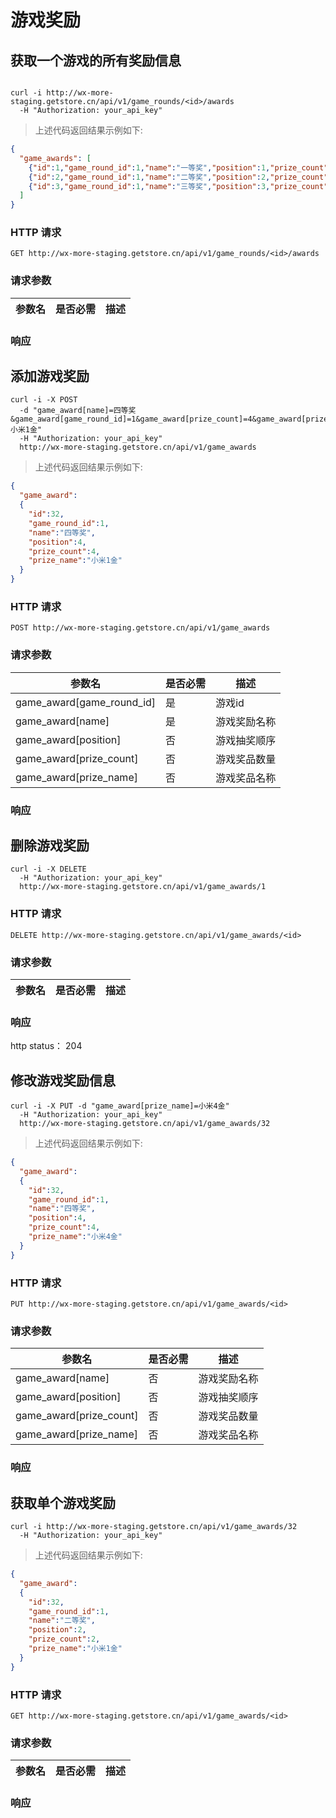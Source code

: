 # 游戏奖励

## 获取一个游戏的所有奖励信息
```shell

curl -i http://wx-more-staging.getstore.cn/api/v1/game_rounds/<id>/awards
  -H "Authorization: your_api_key"

```
> 上述代码返回结果示例如下:

```json
{  
  "game_awards": [
    {"id":1,"game_round_id":1,"name":"一等奖","position":1,"prize_count":1,"prize_name":""},
    {"id":2,"game_round_id":1,"name":"二等奖","position":2,"prize_count":2,"prize_name":""},
    {"id":3,"game_round_id":1,"name":"三等奖","position":3,"prize_count":3,"prize_name":""}
  ]
}
```

### HTTP 请求

`GET http://wx-more-staging.getstore.cn/api/v1/game_rounds/<id>/awards`

### 请求参数

参数名 | 是否必需 | 描述
-----| --------| -------

### 响应



## 添加游戏奖励

```shell
curl -i -X POST
  -d "game_award[name]=四等奖&game_award[game_round_id]=1&game_award[prize_count]=4&game_award[prize_name]=小米1金"
  -H "Authorization: your_api_key"
  http://wx-more-staging.getstore.cn/api/v1/game_awards  

```
> 上述代码返回结果示例如下:

```json
{
  "game_award":
  {
    "id":32,
    "game_round_id":1,
    "name":"四等奖",
    "position":4,
    "prize_count":4,
    "prize_name":"小米1金"
  }
}
```

### HTTP 请求

`POST http://wx-more-staging.getstore.cn/api/v1/game_awards`

### 请求参数

参数名 | 是否必需 | 描述
-----| --------| -------
game_award[game_round_id]   |  是      | 游戏id|
game_award[name]   |  是      | 游戏奖励名称|
game_award[position]   |  否      | 游戏抽奖顺序|
game_award[prize_count]   |  否      | 游戏奖品数量|
game_award[prize_name]   |  否      | 游戏奖品名称|

### 响应


## 删除游戏奖励
```shell
curl -i -X DELETE
  -H "Authorization: your_api_key"
  http://wx-more-staging.getstore.cn/api/v1/game_awards/1

```
### HTTP 请求

`DELETE http://wx-more-staging.getstore.cn/api/v1/game_awards/<id>`

### 请求参数

参数名 | 是否必需 | 描述
-----| --------| -------

### 响应
http status： 204



## 修改游戏奖励信息
```shell
curl -i -X PUT -d "game_award[prize_name]=小米4金"
  -H "Authorization: your_api_key"
  http://wx-more-staging.getstore.cn/api/v1/game_awards/32

```
> 上述代码返回结果示例如下:


```json
{
  "game_award":
  {
    "id":32,
    "game_round_id":1,
    "name":"四等奖",
    "position":4,
    "prize_count":4,
    "prize_name":"小米4金"
  }
}
```
### HTTP 请求

`PUT http://wx-more-staging.getstore.cn/api/v1/game_awards/<id>`

### 请求参数

参数名 | 是否必需 | 描述
-----| --------| -------
game_award[name]   |  否      | 游戏奖励名称|
game_award[position]   |  否      | 游戏抽奖顺序|
game_award[prize_count]   |  否      | 游戏奖品数量|
game_award[prize_name]   |  否      | 游戏奖品名称|

### 响应

## 获取单个游戏奖励
```shell
curl -i http://wx-more-staging.getstore.cn/api/v1/game_awards/32
  -H "Authorization: your_api_key"

```
> 上述代码返回结果示例如下:


```json
{
  "game_award":
  {
    "id":32,
    "game_round_id":1,
    "name":"二等奖",
    "position":2,
    "prize_count":2,
    "prize_name":"小米1金"
  }
}
```

### HTTP 请求

`GET http://wx-more-staging.getstore.cn/api/v1/game_awards/<id>`

### 请求参数

参数名 | 是否必需 | 描述
-----| --------| -------

### 响应
